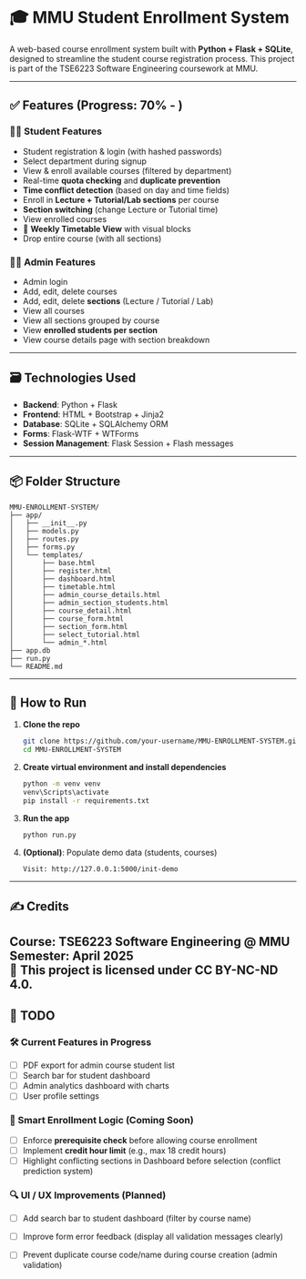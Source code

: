 
# 🎓 MMU Student Enrollment System

A web-based course enrollment system built with **Python + Flask + SQLite**, designed to streamline the student course registration process. This project is part of the TSE6223 Software Engineering coursework at MMU.

---

## ✅ Features (Progress: 70% - )

### 👨‍🎓 Student Features
- Student registration & login (with hashed passwords)
- Select department during signup
- View & enroll available courses (filtered by department)
- Real-time **quota checking** and **duplicate prevention**
- **Time conflict detection** (based on day and time fields)
- Enroll in **Lecture + Tutorial/Lab sections** per course
- **Section switching** (change Lecture or Tutorial time)
- View enrolled courses
- 📅 **Weekly Timetable View** with visual blocks
- Drop entire course (with all sections)

### 🧑‍💼 Admin Features
- Admin login
- Add, edit, delete courses
- Add, edit, delete **sections** (Lecture / Tutorial / Lab)
- View all courses
- View all sections grouped by course
- View **enrolled students per section**
- View course details page with section breakdown

---

## 🗃️ Technologies Used

- **Backend**: Python + Flask
- **Frontend**: HTML + Bootstrap + Jinja2
- **Database**: SQLite + SQLAlchemy ORM
- **Forms**: Flask-WTF + WTForms
- **Session Management**: Flask Session + Flash messages

---

## 📦 Folder Structure

```
MMU-ENROLLMENT-SYSTEM/
├── app/
│   ├── __init__.py
│   ├── models.py
│   ├── routes.py
│   ├── forms.py
│   └── templates/
│       ├── base.html
│       ├── register.html
│       ├── dashboard.html
│       ├── timetable.html
│       ├── admin_course_details.html
│       ├── admin_section_students.html
│       ├── course_detail.html
│       ├── course_form.html
│       ├── section_form.html
│       ├── select_tutorial.html
│       └── admin_*.html
├── app.db
├── run.py
└── README.md
```

---

## 🚀 How to Run

1. **Clone the repo**
   ```bash
   git clone https://github.com/your-username/MMU-ENROLLMENT-SYSTEM.git
   cd MMU-ENROLLMENT-SYSTEM
   ```

2. **Create virtual environment and install dependencies**
   ```bash
   python -m venv venv
   venv\Scripts\activate
   pip install -r requirements.txt
   ```

3. **Run the app**
   ```bash
   python run.py
   ```

4. **(Optional)**: Populate demo data (students, courses)
   ```
   Visit: http://127.0.0.1:5000/init-demo
   ```

---

## ✍️ Credits


Course: TSE6223 Software Engineering @ MMU  
Semester: April 2025  
📜 This project is licensed under CC BY-NC-ND 4.0.
---

## 📌 TODO

### 🛠 Current Features in Progress
- [ ] PDF export for admin course student list  
- [ ] Search bar for student dashboard  
- [ ] Admin analytics dashboard with charts  
- [ ] User profile settings  

### 🧠 Smart Enrollment Logic (Coming Soon)
- [ ] Enforce **prerequisite check** before allowing course enrollment  
- [ ] Implement **credit hour limit** (e.g., max 18 credit hours)  
- [ ] Highlight conflicting sections in Dashboard before selection (conflict prediction system)  

### 🔍 UI / UX Improvements (Planned)
- [ ] Add search bar to student dashboard (filter by course name)  
- [ ] Improve form error feedback (display all validation messages clearly)  
- [ ] Prevent duplicate course code/name during course creation (admin validation)




